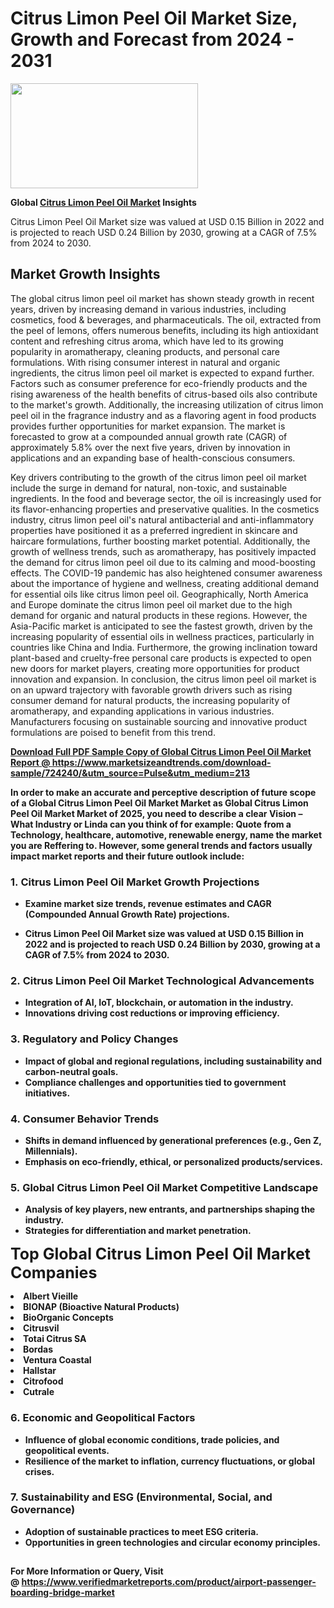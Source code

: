 <H1>Citrus Limon Peel Oil Market Size, Growth and Forecast from 2024 - 2031</H1><img class="aligncenter size-medium wp-image-584254" src="https://thirdeyenews.in/wp-content/uploads/2024/09/Global-Market-Research-300x168.jpeg" alt="" width="300" height="168" /><p><strong>Global&nbsp;<a href="https://www.marketsizeandtrends.com/download-sample/724240/&amp;utm_source=Pulse&amp;utm_medium=213">Citrus Limon Peel Oil Market</a> Insights</strong></p><p>Citrus Limon Peel Oil Market size was valued at USD 0.15 Billion in 2022 and is projected to reach USD 0.24 Billion by 2030, growing at a CAGR of 7.5% from 2024 to 2030.</p><p><h2>Market Growth Insights</h2> <p>The global citrus limon peel oil market has shown steady growth in recent years, driven by increasing demand in various industries, including cosmetics, food & beverages, and pharmaceuticals. The oil, extracted from the peel of lemons, offers numerous benefits, including its high antioxidant content and refreshing citrus aroma, which have led to its growing popularity in aromatherapy, cleaning products, and personal care formulations. With rising consumer interest in natural and organic ingredients, the citrus limon peel oil market is expected to expand further. Factors such as consumer preference for eco-friendly products and the rising awareness of the health benefits of citrus-based oils also contribute to the market's growth. Additionally, the increasing utilization of citrus limon peel oil in the fragrance industry and as a flavoring agent in food products provides further opportunities for market expansion. The market is forecasted to grow at a compounded annual growth rate (CAGR) of approximately 5.8% over the next five years, driven by innovation in applications and an expanding base of health-conscious consumers.</p> <p><strong><a href="#"></a></strong></p> <p>Key drivers contributing to the growth of the citrus limon peel oil market include the surge in demand for natural, non-toxic, and sustainable ingredients. In the food and beverage sector, the oil is increasingly used for its flavor-enhancing properties and preservative qualities. In the cosmetics industry, citrus limon peel oil's natural antibacterial and anti-inflammatory properties have positioned it as a preferred ingredient in skincare and haircare formulations, further boosting market potential. Additionally, the growth of wellness trends, such as aromatherapy, has positively impacted the demand for citrus limon peel oil due to its calming and mood-boosting effects. The COVID-19 pandemic has also heightened consumer awareness about the importance of hygiene and wellness, creating additional demand for essential oils like citrus limon peel oil. Geographically, North America and Europe dominate the citrus limon peel oil market due to the high demand for organic and natural products in these regions. However, the Asia-Pacific market is anticipated to see the fastest growth, driven by the increasing popularity of essential oils in wellness practices, particularly in countries like China and India. Furthermore, the growing inclination toward plant-based and cruelty-free personal care products is expected to open new doors for market players, creating more opportunities for product innovation and expansion. In conclusion, the citrus limon peel oil market is on an upward trajectory with favorable growth drivers such as rising consumer demand for natural products, the increasing popularity of aromatherapy, and expanding applications in various industries. Manufacturers focusing on sustainable sourcing and innovative product formulations are poised to benefit from this trend. <p><strong><a href="#"></p><p><span class=""><strong>Download Full PDF Sample Copy of Global Citrus Limon Peel Oil Market Report</strong> @ <a href="https://www.marketsizeandtrends.com/download-sample/724240/&amp;utm_source=Pulse&amp;utm_medium=213" target="_blank">https://www.marketsizeandtrends.com/download-sample/724240/&amp;utm_source=Pulse&amp;utm_medium=213</a></span></p><p>In order to make an accurate and perceptive description of future scope of a Global&nbsp;Citrus Limon Peel Oil Market Market as Global&nbsp;Citrus Limon Peel Oil Market Market of 2025, you need to describe a clear Vision &ndash; What Industry or Linda can you think of for example: Quote from a Technology, healthcare, automotive, renewable energy, name the market you are Reffering to. However, some general trends and factors usually impact market reports and their future outlook include:</p><h3>1.&nbsp;<strong>Citrus Limon Peel Oil Market Growth Projections</strong></h3><ul><li>Examine market size trends, revenue estimates and CAGR (Compounded Annual Growth Rate) projections.</li><li><p>Citrus Limon Peel Oil Market size was valued at USD 0.15 Billion in 2022 and is projected to reach USD 0.24 Billion by 2030, growing at a CAGR of 7.5% from 2024 to 2030.</p></li></ul><h3>2.&nbsp;<strong>Citrus Limon Peel Oil Market Technological Advancements</strong></h3><ul><li>Integration of AI, IoT, blockchain, or automation in the industry.</li><li>Innovations driving cost reductions or improving efficiency.</li></ul><h3>3.&nbsp;<strong>Regulatory and Policy Changes</strong></h3><ul><li>Impact of global and regional regulations, including sustainability and carbon-neutral goals.</li><li>Compliance challenges and opportunities tied to government initiatives.</li></ul><h3>4.&nbsp;<strong>Consumer Behavior Trends</strong></h3><ul><li>Shifts in demand influenced by generational preferences (e.g., Gen Z, Millennials).</li><li>Emphasis on eco-friendly, ethical, or personalized products/services.</li></ul><h3>5.&nbsp;<strong>Global Citrus Limon Peel Oil Market Competitive Landscape</strong></h3><ul><li>Analysis of key players, new entrants, and partnerships shaping the industry.</li><li>Strategies for differentiation and market penetration.</li></ul><p data-pm-slice="1 1 []"><span style="color: inherit; font-family: inherit; font-size: 25px;">Top Global Citrus Limon Peel Oil Market Companies</span></p><div class="" data-test-id=""><p><li>Albert Vieille</li><li> BIONAP (Bioactive Natural Products)</li><li> BioOrganic Concepts</li><li> Citrusvil</li><li> Totai Citrus SA</li><li> Bordas</li><li> Ventura Coastal</li><li> Hallstar</li><li> Citrofood</li><li> Cutrale</li></p></div><h3>6.&nbsp;<strong>Economic and Geopolitical Factors</strong></h3><ul><li>Influence of global economic conditions, trade policies, and geopolitical events.</li><li>Resilience of the market to inflation, currency fluctuations, or global crises.</li></ul><h3>7.&nbsp;<strong>Sustainability and ESG (Environmental, Social, and Governance)</strong></h3><ul><li>Adoption of sustainable practices to meet ESG criteria.</li><li>Opportunities in green technologies and circular economy principles.</li></ul><h2><strong style="font-size: 14px;">For More Information or Query, Visit @&nbsp;</strong><a style="background-color: #ffffff; font-size: 14px;" href="https://www.marketsizeandtrends.com/report/citrus-limon-peel-oil-market/" target="_blank">https://www.verifiedmarketreports.com/product/airport-passenger-boarding-bridge-market</a></h2>
